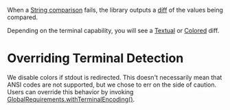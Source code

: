 When a [String comparison](https://cowwoc.github.io/requirements.js/2.0.0/docs/api/ObjectVerifier.html#isEqualTo)
fails, the library outputs a [diff](https://en.wikipedia.org/wiki/Diff) of the values being compared.

Depending on the terminal capability, you will see a [Textual](Textual_Diff.md) or [Colored](Colored_Diff.md) diff.

# Overriding Terminal Detection

We disable colors if stdout is redirected. This doesn't necessarily mean that ANSI codes are not supported, but we chose to err on the side of caution.
Users can override this behavior by invoking [GlobalRequirements.withTerminalEncoding()](https://cowwoc.github.io/requirements.js/2.0.0/docs/api/module-GlobalRequirements-GlobalRequirements.html#.withTerminalEncoding).